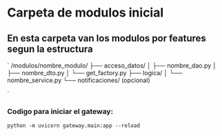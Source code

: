 # Carpeta de modulos inicial
En esta carpeta van los modulos por features segun la estructura
--
`
/modulos/nombre_modulo/
├── acceso_datos/
│   ├── nombre_dao.py
│   ├── nombre_dto.py
│   └── get_factory.py
├── logica/
│   └── nombre_service.py
└── notificaciones/ (opcional)

`

### Codigo para iniciar el gateway:
```
python -m uvicorn gateway.main:app --reload
```